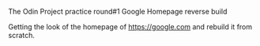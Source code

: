 The Odin Project practice round#1
Google Homepage reverse build

Getting the look of the homepage of https://google.com and rebuild it from scratch.